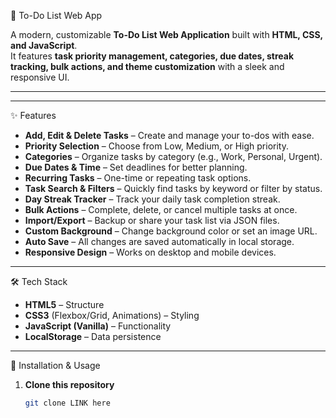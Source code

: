 📝 To-Do List Web App

A modern, customizable **To-Do List Web Application** built with **HTML, CSS, and JavaScript**.  
It features **task priority management, categories, due dates, streak tracking, bulk actions, and theme customization** with a sleek and responsive UI.

---


---

 ✨ Features
- **Add, Edit & Delete Tasks** – Create and manage your to-dos with ease.
- **Priority Selection** – Choose from Low, Medium, or High priority.
- **Categories** – Organize tasks by category (e.g., Work, Personal, Urgent).
- **Due Dates & Time** – Set deadlines for better planning.
- **Recurring Tasks** – One-time or repeating task options.
- **Task Search & Filters** – Quickly find tasks by keyword or filter by status.
- **Day Streak Tracker** – Track your daily task completion streak.
- **Bulk Actions** – Complete, delete, or cancel multiple tasks at once.
- **Import/Export** – Backup or share your task list via JSON files.
- **Custom Background** – Change background color or set an image URL.
- **Auto Save** – All changes are saved automatically in local storage.
- **Responsive Design** – Works on desktop and mobile devices.

---

 🛠️ Tech Stack
- **HTML5** – Structure
- **CSS3** (Flexbox/Grid, Animations) – Styling
- **JavaScript (Vanilla)** – Functionality
- **LocalStorage** – Data persistence

---

 🚀 Installation & Usage
1. **Clone this repository**
   ```bash
   git clone LINK here